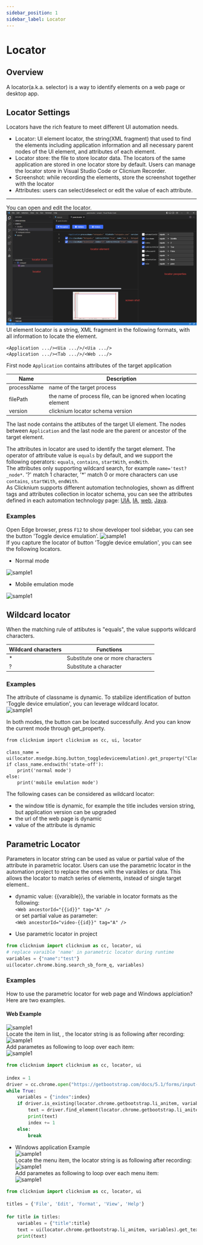 ```yaml
---
sidebar_position: 1
sidebar_label: Locator 
---
```

# Locator 

## Overview 
A locator(a.k.a. selector) is a way to identify elements on a web page or desktop app.   
  
## Locator Settings
 Locators have the rich feature to meet different UI automation needs. 
 - Locator: UI element locator, the string(XML fragment) that used to find the elements including application information and all necessary parent nodes of the UI element, and attributes of each element.
- Locator store: the file to store locator data. The locators of the same application are stored in one locator store by default. Users can manage the locator store in Visual Studio Code or Clicnium Recorder.
- Screenshot: while recording the elements, store the screenshot together with the locator
- Attributes: users can select/deselect or edit the value of each attribute.  
---
You can open and edit the locator.
![clicknium vscode](./../img/main.png)  
UI element locator is a string, XML fragment in the following formats, with all information to locate the element.  
```
<Application .../><Uia .../>/<Uia .../>  
<Application .../><Tab .../>/<Web .../>  
```
First node `Application` contains attributes of the target application
<Application processName="notepad" filePath="notepad.exe" version="1.3" />  

| Name      | Description |
| ----------- | ----------- |
| processName      |  name of the target process   |
| filePath      |  the name of process file, can be ignored when locating element  |
| version      |  clicknium locator schema version   |  

The last node contains the attibutes of the target UI element.
The nodes between `Application` and the last node are the parent or ancestor of the target element.

The attributes in locator are used to identify the target element. The operator of attribute value is `equals` by default, and we support the following operators:
`equals`, `contains`, `startWith`, `endWith`.  
The attributes only supporting wildcard search, for example `name='test?_node*`. '?' match 1 character, '*' match 0 or more characters can use `contains`, `startWith`, `endWith`.  
As Clicknium supports different automation technologies, shown as diffrent tags and attributes collection in locator schema, you can see the attributes defined in each automation technology page: [UIA](./uia.md), [IA](./ia.md), [web](./web.md), [Java](./java.md).  


### Examples
Open Edge browser, press `F12` to show developer tool sidebar, you can see the button 'Toggle device emulation'.
![sample1](./../img/locator_sample1_1.png)  
If you capture the locator of button 'Toggle device emulation', you can see the following locators.

- Normal mode  
  
![sample1](./../img/locator_sample1_2.png)  
- Mobile emulation mode  

![sample1](./../img/locator_sample1_3.png)  

## Wildcard locator
When the matching rule of attibutes is "equals", the value supports wildcard characters.  
  
|Wildcard characters| Functions |
|-------|----------|
|*    | Substitute one or more characters |
|?    | Substitute a character |

### Examples
The attribute of classname is dynamic. To stabilize identification of button 'Toggle device emulation', you can leverage wildcard locator.  
![sample1](./../img/locator_sample1_4.png) 

In both modes, the button can be located successfully.
And you can know the current mode through get_property. 
```
from clicknium import clicknium as cc, ui, locator

class_name = ui(locator.msedge.bing.button_toggledeviceemulation).get_property("ClassName")
if class_name.endswith('state-off'):
    print('normal mode')
else:
    print('mobile emulation mode')
```

The following cases can be considered as wildcard locator:
- the window title is dynamic, for example the title includes version string, but application version can be upgraded
- the url of the web page is dynamic
- value of the attribute is dynamic

## Parametric Locator
 Parameters in locator string can be used as value or partial value of the attribute in parametric locator. Users can use the parametric locator in the automation project to replace the ones with the varaibles or data. This allows the locator to match series of elements, instead of single target element..
- dynamic value: {{varaible}}, the variable in locator formats as the following:  
`<Web ancestorId="{{id}}" tag="A" />`  
or set partial value as parameter:  
`<Web ancestorId="video-{{id}}" tag="A" />`

- Use parametric locator in project  
```python
from clicknium import clicknium as cc, locator, ui
# replace varaible 'name' in parametric locator during runtime
variables = {"name":"test"}
ui(locator.chrome.bing.search_sb_form_q, variables)
```

### Examples
How to use the parametric locator for web page and Windows applciation? Here are two examples.
#### Web Example  
![sample1](./../img/parametric_locator_sample1.png)  
Locate the item in list, , the locator string is as  following after recording:  
![sample1](./../img/parametric_locator_sample1_2.png)  
Add parametes as following to loop over each item:   
![sample1](./../img/parametric_locator_sample1_3.png)  

```python
from clicknium import clicknium as cc, locator, ui

index = 1
driver = cc.chrome.open("https://getbootstrap.com/docs/5.1/forms/input-group/")
while True:
    variables = {"index":index}
    if driver.is_existing(locator.chrome.getbootstrap.li_anitem, variables):
        text = driver.find_element(locator.chrome.getbootstrap.li_anitem, variables).get_text()
        print(text)
        index += 1
    else:
        break
```

-  Windows application Example  
![sample1](./../img/parametric_locator_sample2.png)  
Locate the menu item, the locator string is as following after recording:  
![sample1](./../img/parametric_locator_sample2_2.png)  
Add parametes as following to loop over each menu item:  
![sample1](./../img/parametric_locator_sample2_3.png)  

```python
from clicknium import clicknium as cc, locator, ui

titles = {'File', 'Edit', 'Format', 'View', 'Help'}

for title in titles:
    variables = {"title":title}
    text = ui(locator.chrome.getbootstrap.li_anitem, variables).get_text()
    print(text)
```